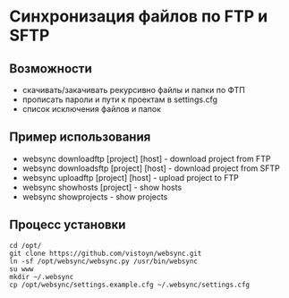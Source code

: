 # Синхронизация файлов по FTP и SFTP

## Возможности
- скачивать/закачивать рекурсивно файлы и папки по ФТП
- прописать пароли и пути к проектам в settings.cfg
- список исключения файлов и папок

## Пример использования
- websync downloadftp [project] [host] - download project from FTP
- websync downloadsftp [project] [host] - download project from SFTP
- websync uploadftp [project] [host] - upload project to FTP
- websync showhosts [project] - show hosts
- websync showprojects - show projects

## Процесс установки
```
cd /opt/
git clone https://github.com/vistoyn/websync.git
ln -sf /opt/websync/websync.py /usr/bin/websync
su www
mkdir ~/.websync
cp /opt/websync/settings.example.cfg ~/.websync/settings.cfg
```
